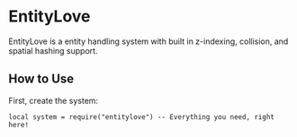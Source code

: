 # EntityLove

EntityLove is a entity handling system with built in z-indexing, collision, and spatial hashing support.

## How to Use

First, create the system:
```
local system = require("entitylove") -- Everything you need, right here!
```